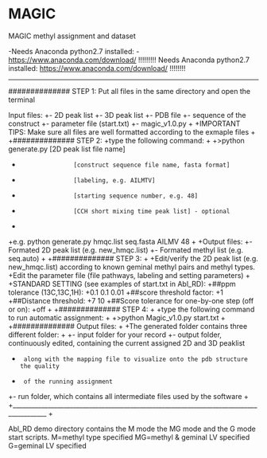 # MAGIC
  MAGIC methyl assignment and dataset
  
 -Needs Anaconda python2.7 installed:
 -https://www.anaconda.com/download/
 !!!!!!!!! Needs Anaconda python2.7 installed: https://www.anaconda.com/download/ !!!!!!!!
 
 _________________________________________________________________________________________
 
 ############## STEP 1:
 Put all files in the same directory and open the terminal
 
 Input files:
 +- 2D peak list
 +- 3D peak list
 +- PDB file
 +- sequence of the construct
 +- parameter file (start.txt)
 +- magic_v1.0.py
 +
 +IMPORTANT TIPS: Make sure all files are well formatted according to the exmaple files
 +
 +############## STEP 2:
 +type the following command:
 +
 +>python generate.py [2D peak list file name] 
 +                    [construct sequence file name, fasta format]
 +                    [labeling, e.g. AILMTV]
 +                    [starting sequence number, e.g. 48]
 +                    [CCH short mixing time peak list] - optional
 +                   
 +e.g. python generate.py hmqc.list seq.fasta AILMV 48
 +
 +Output files:
 +- Formated 2D peak list (e.g. new_hmqc.list)
 +- Formated methyl list (e.g. seq.auto)
 +
 +############## STEP 3:
 +
 +Edit/verify the 2D peak list (e.g. new_hmqc.list) according to known geminal methyl pairs and methyl types.
 +Edit the parameter file (file pathways, labeling and setting parameters)
 +
 +STANDARD SETTING (see examples of start.txt in Abl_RD):
 +##ppm tolerance (13C,13C,1H):
 +0.1 0.1 0.01
 +##score threshold factor:
 +1
 +##Distance threshold:
 +7 10
 +##Score tolerance for one-by-one step (off or on):
 +off
 +
 +############## STEP 4:
 +
 +type the following command to run automatic assignment:
 +
 +>python Magic_v1.0.py start.txt
 +
 +############## Output files:
 +
 +The generated folder contains three different folder:
 +
 +- input folder for your record
 +- output folder, continuously edited, containing the current assigned 2D and 3D peaklist 
 +      along with the mapping file to visualize onto the pdb structure the quality 
 +      of the running assignment
 +- run folder, which contains all intermediate files used by the software
 +
 +_________________________________________________________________________________________
 +
 
 
  Abl_RD demo directory contains the M mode the MG mode and the G mode start scripts.
  M=methyl type specified
  MG=methyl & geminal LV specified
  G=geminal LV specified

